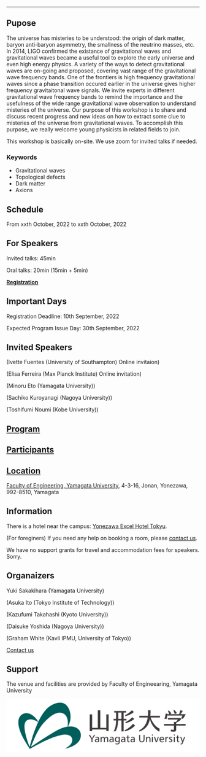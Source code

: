 ---

## Pupose

The universe has misteries to be understood: the origin of dark matter, baryon anti-baryon asymmetry, the smallness of the neutrino masses, etc. 
In 2014, LIGO confirmed the existance of gravitational waves and gravitational waves became a useful tool to explore the early universe and even high energy physics. 
A variety of the ways to detect gravitational waves are on-going and proposed, covering vast range of the gravitational wave frequency bands.
One of the frontiers is high frequency gravitational waves since a phase transition occured earlier in the universe gives higher frequency gravitaitonal wave signals. We invite experts in different gravitational wave frequency bands to remind the importance and the usefulness of the wide range gravitational wave observation to understand misteries of the universe. Our purpose of this workshop is to share and discuss recent progress and new ideas on how to extract some clue to misteries of the universe from gravitational waves. To accomplish this purpose, we really welcome young physicists in related fields to join.

This workshop is basically on-site. We use zoom for invited talks if needed.

### Keywords

- Gravitational waves
- Topological defects
- Dark matter
- Axions

## Schedule

From xxth October, 2022 to xxth October, 2022

## For Speakers

Invited talks: 45min

Oral talks: 20min (15min + 5min)

[**Registration**](https://docs.google.com/forms/d/e/1FAIpQLScQ7cZczh49vsoBibnotlcjHMDr4zpHkij-wIlkZcfzcFgOag/viewform?usp=sf_link)

## Important Days

Registration Deadline: 10th September, 2022

Expected Program Issue Day: 30th September, 2022

## Invited Speakers

(Ivette Fuentes (University of Southampton) Online invitaion)

(Elisa Ferreira (Max Planck Institute) Online invitation)

(Minoru Eto (Yamagata University))

(Sachiko Kuroyanagi (Nagoya University))

(Toshifumi Noumi (Kobe University))

## [Program](program)

## [Participants](participants)

## [Location](https://goo.gl/maps/SRyD9WjDTtY7XSceA)

[Faculty of Engineering,
Yamagata University](https://www.yz.yamagata-u.ac.jp/en/), 
4-3-16, Jonan, Yonezawa, 992-8510, Yamagata

## Information

There is a hotel near the campus: [Yonezawa Excel Hotel Tokyu](https://www.tokyuhotels.co.jp/yonezawa-e/index.html).

(For foreginers) If you need any help on booking a room, please [contact us](https://docs.google.com/forms/d/e/1FAIpQLSe-WvHLB6pjCyKTq3vbE7N5C_1kKwo4OvinEA9pueLrgdbBWg/viewform?usp=sf_link).

We have no support grants for travel and accommodation fees for speakers. Sorry.

## Organaizers
Yuki Sakakihara (Yamagata University)

(Asuka Ito (Tokyo Institute of Technology))

(Kazufumi Takahashi (Kyoto University))

(Daisuke Yoshida (Nagoya University))

(Graham White (Kavli IPMU, University of Tokyo))

[Contact us](https://docs.google.com/forms/d/e/1FAIpQLSe-WvHLB6pjCyKTq3vbE7N5C_1kKwo4OvinEA9pueLrgdbBWg/viewform?usp=sf_link)


## Support

The venue and facilities are provided by Faculty of Engineearing, Yamagata University

![Logo YU](YU-logomark01.png)

